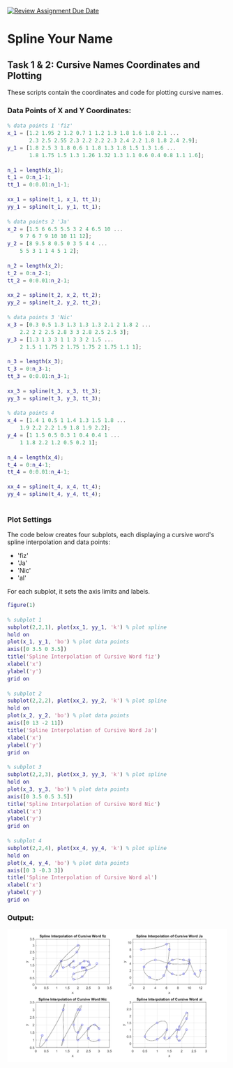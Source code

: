 [![Review Assignment Due Date](https://classroom.github.com/assets/deadline-readme-button-24ddc0f5d75046c5622901739e7c5dd533143b0c8e959d652212380cedb1ea36.svg)](https://classroom.github.com/a/i8q0vJZ5)
# Spline Your Name

## Task 1 & 2: Cursive Names Coordinates and Plotting

These scripts contain the coordinates and code for plotting cursive names.

### Data Points of X and Y Coordinates:

```matlab
% data points 1 'fiz'
x_1 = [1.2 1.95 2 1.2 0.7 1 1.2 1.3 1.8 1.6 1.8 2.1 ...
       2.3 2.5 2.55 2.3 2.2 2.2 2.3 2.4 2.2 1.8 1.8 2.4 2.9];
y_1 = [1.8 2.5 3 1.8 0.6 1 1.8 1.3 1.8 1.5 1.3 1.6 ...
       1.8 1.75 1.5 1.3 1.26 1.32 1.3 1.1 0.6 0.4 0.8 1.1 1.6];

n_1 = length(x_1);
t_1 = 0:n_1-1;
tt_1 = 0:0.01:n_1-1;

xx_1 = spline(t_1, x_1, tt_1);
yy_1 = spline(t_1, y_1, tt_1);

% data points 2 'Ja'
x_2 = [1.5 6 6.5 5.5 3 2 4 6.5 10 ...
    9 7 6 7 9 10 10 11 12];
y_2 = [8 9.5 8 0.5 0 3 5 4 4 ...
    5 5 3 1 1 4 5 1 2];

n_2 = length(x_2);
t_2 = 0:n_2-1;
tt_2 = 0:0.01:n_2-1;

xx_2 = spline(t_2, x_2, tt_2);
yy_2 = spline(t_2, y_2, tt_2);

% data points 3 'Nic'
x_3 = [0.3 0.5 1.3 1.3 1.3 1.3 2.1 2 1.8 2 ...
    2.2 2 2 2.5 2.8 3 3 2.8 2.5 2.5 3];
y_3 = [1.3 1 3 3 1 1 3 3 2 1.5 ...
    2 1.5 1 1.75 2 1.75 1.75 2 1.75 1.1 1];

n_3 = length(x_3);
t_3 = 0:n_3-1;
tt_3 = 0:0.01:n_3-1;

xx_3 = spline(t_3, x_3, tt_3);
yy_3 = spline(t_3, y_3, tt_3);

% data points 4
x_4 = [1.4 1 0.5 1 1.4 1.3 1.5 1.8 ...
    1.9 2.2 2.2 1.9 1.8 1.9 2.2];
y_4 = [1 1.5 0.5 0.3 1 0.4 0.4 1 ...
    1 1.8 2.2 1.2 0.5 0.2 1];

n_4 = length(x_4);
t_4 = 0:n_4-1;
tt_4 = 0:0.01:n_4-1;

xx_4 = spline(t_4, x_4, tt_4);
yy_4 = spline(t_4, y_4, tt_4);
    
```

### Plot Settings

The code below creates four subplots, each displaying a cursive word's spline interpolation and data points:

- 'fiz'
- 'Ja'
- 'Nic'
- 'al'

For each subplot, it sets the axis limits and labels.

```matlab
figure(1)

% subplot 1
subplot(2,2,1), plot(xx_1, yy_1, 'k') % plot spline
hold on
plot(x_1, y_1, 'bo') % plot data points
axis([0 3.5 0 3.5])
title('Spline Interpolation of Cursive Word fiz')
xlabel('x')
ylabel('y')
grid on

% subplot 2
subplot(2,2,2), plot(xx_2, yy_2, 'k') % plot spline
hold on
plot(x_2, y_2, 'bo') % plot data points
axis([0 13 -2 11])
title('Spline Interpolation of Cursive Word Ja')
xlabel('x')
ylabel('y')
grid on

% subplot 3
subplot(2,2,3), plot(xx_3, yy_3, 'k') % plot spline
hold on
plot(x_3, y_3, 'bo') % plot data points
axis([0 3.5 0.5 3.5])
title('Spline Interpolation of Cursive Word Nic')
xlabel('x')
ylabel('y')
grid on

% subplot 4
subplot(2,2,4), plot(xx_4, yy_4, 'k') % plot spline
hold on
plot(x_4, y_4, 'bo') % plot data points
axis([0 3 -0.3 3])
title('Spline Interpolation of Cursive Word al')
xlabel('x')
ylabel('y')
grid on
```

### Output:
![plots](plots_final.png)

